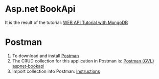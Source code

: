# Asp.net BookApi
It is the result of the tutorial: [WEB API Tutorial with MongoDB](https://docs.microsoft.com/en-us/aspnet/core/tutorials/first-mongo-app?view=aspnetcore-3.1&tabs=visual-studio)

# Postman
1. To download and install [Postman](https://www.getpostman.com/downloads/)
2. The CRUD collection for this application in Postman is: [Postman (GVL) aspnet-bookapi](https://documenter.getpostman.com/view/11913145/T1Dv8uge)
3. Import collection into Postman: [Instructions](https://learning.getpostman.com/docs/postman/collections/data_formats/#exporting-and-importing-postman-data)


